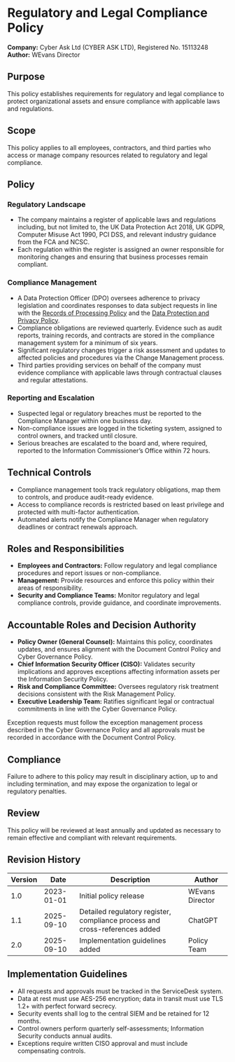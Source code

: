 # Regulatory and Legal Compliance Policy

**Company:** Cyber Ask Ltd (CYBER ASK LTD), Registered No. 15113248  
**Author:** WEvans Director

## Purpose
This policy establishes requirements for regulatory and legal compliance to protect organizational assets and ensure compliance with applicable laws and regulations.

## Scope
This policy applies to all employees, contractors, and third parties who access or manage company resources related to regulatory and legal compliance.

## Policy

### Regulatory Landscape
- The company maintains a register of applicable laws and regulations including, but not limited to, the UK Data Protection Act 2018, UK GDPR, Computer Misuse Act 1990, PCI DSS, and relevant industry guidance from the FCA and NCSC.
- Each regulation within the register is assigned an owner responsible for monitoring changes and ensuring that business processes remain compliant.

### Compliance Management
- A Data Protection Officer (DPO) oversees adherence to privacy legislation and coordinates responses to data subject requests in line with the [Records of Processing Policy](records-of-processing-policy.md) and the [Data Protection and Privacy Policy](../cyber-security/data-protection-and-privacy-policy.md).
- Compliance obligations are reviewed quarterly. Evidence such as audit reports, training records, and contracts are stored in the compliance management system for a minimum of six years.
- Significant regulatory changes trigger a risk assessment and updates to affected policies and procedures via the Change Management process.
- Third parties providing services on behalf of the company must evidence compliance with applicable laws through contractual clauses and regular attestations.

### Reporting and Escalation
- Suspected legal or regulatory breaches must be reported to the Compliance Manager within one business day.
- Non-compliance issues are logged in the ticketing system, assigned to control owners, and tracked until closure.
- Serious breaches are escalated to the board and, where required, reported to the Information Commissioner’s Office within 72 hours.

## Technical Controls
- Compliance management tools track regulatory obligations, map them to controls, and produce audit-ready evidence.
- Access to compliance records is restricted based on least privilege and protected with multi-factor authentication.
- Automated alerts notify the Compliance Manager when regulatory deadlines or contract renewals approach.

## Roles and Responsibilities
- **Employees and Contractors:** Follow regulatory and legal compliance procedures and report issues or non-compliance.
- **Management:** Provide resources and enforce this policy within their areas of responsibility.
- **Security and Compliance Teams:** Monitor regulatory and legal compliance controls, provide guidance, and coordinate improvements.

## Accountable Roles and Decision Authority

- **Policy Owner (General Counsel):** Maintains this policy, coordinates updates, and ensures alignment with the Document Control Policy and Cyber Governance Policy.
- **Chief Information Security Officer (CISO):** Validates security implications and approves exceptions affecting information assets per the Information Security Policy.
- **Risk and Compliance Committee:** Oversees regulatory risk treatment decisions consistent with the Risk Management Policy.
- **Executive Leadership Team:** Ratifies significant legal or contractual commitments in line with the Cyber Governance Policy.

Exception requests must follow the exception management process described in the Cyber Governance Policy and all approvals must be recorded in accordance with the Document Control Policy.

## Compliance
Failure to adhere to this policy may result in disciplinary action, up to and including termination, and may expose the organization to legal or regulatory penalties.

## Review
This policy will be reviewed at least annually and updated as necessary to remain effective and compliant with relevant requirements.

## Revision History

| Version | Date       | Description                                                       | Author |
| ------- | ---------- | ----------------------------------------------------------------- | ------ |
| 1.0     | 2023-01-01 | Initial policy release                                            | WEvans Director |
| 1.1     | 2025-09-10 | Detailed regulatory register, compliance process and cross-references added | ChatGPT |
| 2.0     | 2025-09-10 | Implementation guidelines added | Policy Team |

## Implementation Guidelines
- All requests and approvals must be tracked in the ServiceDesk system.
- Data at rest must use AES-256 encryption; data in transit must use TLS 1.2+ with perfect forward secrecy.
- Security events shall log to the central SIEM and be retained for 12 months.
- Control owners perform quarterly self-assessments; Information Security conducts annual audits.
- Exceptions require written CISO approval and must include compensating controls.

